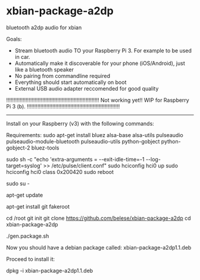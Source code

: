 # xbian-package-a2dp
bluetooth a2dp audio for xbian

Goals:
- Stream bluetooth audio TO your Raspberry Pi 3. For example to be used in car.
- Automatically make it discoverable for your phone (iOS/Android), just like a bluetooth speaker
- No pairing from commandline required
- Everything should start automatically on boot
- External USB audio adapter reccomended for good quality

!!!!!!!!!!!!!!!!!!!!!!!!!!!!!!!!!!!!!!!!!!!!!!!!!!!!!!!!!!!!!!
Not working yet!! WIP for Raspberry Pi 3 (b).
!!!!!!!!!!!!!!!!!!!!!!!!!!!!!!!!!!!!!!!!!!!!!!!!!!!!!!!!!!!!!!

--------------------------------------------------------------

Install on your Raspberry (v3) with the following commands:

Requirements:
sudo apt-get install bluez alsa-base alsa-utils pulseaudio pulseaudio-module-bluetooth pulseaudio-utils python-gobject python-gobject-2 bluez-tools

sudo sh -c "echo 'extra-arguments = --exit-idle-time=-1 --log-target=syslog' >> /etc/pulse/client.conf"
sudo hciconfig hci0 up
sudo hciconfig hci0 class 0x200420
sudo reboot

sudo su -

apt-get update

apt-get install git fakeroot

cd /root
git init
git clone https://github.com/belese/xbian-package-a2dp
cd xbian-package-a2dp

./gen.package.sh

Now you should have a debian package called:
xbian-package-a2dp1.1.deb

Proceed to install it:

dpkg -i xbian-package-a2dp1.1.deb
